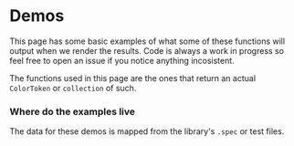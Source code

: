 # Demos

This page has some basic examples of what some of these functions will output when we render the results. Code is always a work in progress so feel free to open an issue if you notice anything incosistent.

The functions used in this page are the ones that return an actual `ColorToken` or `collection` of such.

### Where do the examples live

The data for these demos is mapped from the library's `.spec` or test files.
